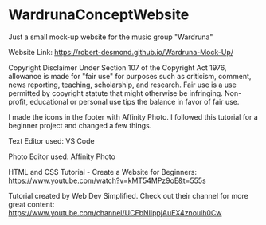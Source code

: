 # WardrunaConceptWebsite
Just a small mock-up website for the music group "Wardruna"

Website Link: https://robert-desmond.github.io/Wardruna-Mock-Up/

Copyright Disclaimer Under Section 107 of the Copyright Act 1976, allowance is made for "fair use" for purposes such as criticism, comment, news reporting, teaching, scholarship, and research. Fair use is a use permitted by copyright statute that might otherwise be infringing. Non-profit, educational or personal use tips the balance in favor of fair use.

I made the icons in the footer with Affinity Photo. I followed this tutorial for a beginner project and changed a few things.

Text Editor used: VS Code

Photo Editor used: Affinity Photo

HTML and CSS Tutorial - Create a Website for Beginners: 
https://www.youtube.com/watch?v=kMT54MPz9oE&t=555s

Tutorial created by Web Dev Simplified. Check out their channel for more great content: 
https://www.youtube.com/channel/UCFbNIlppjAuEX4znoulh0Cw
  
